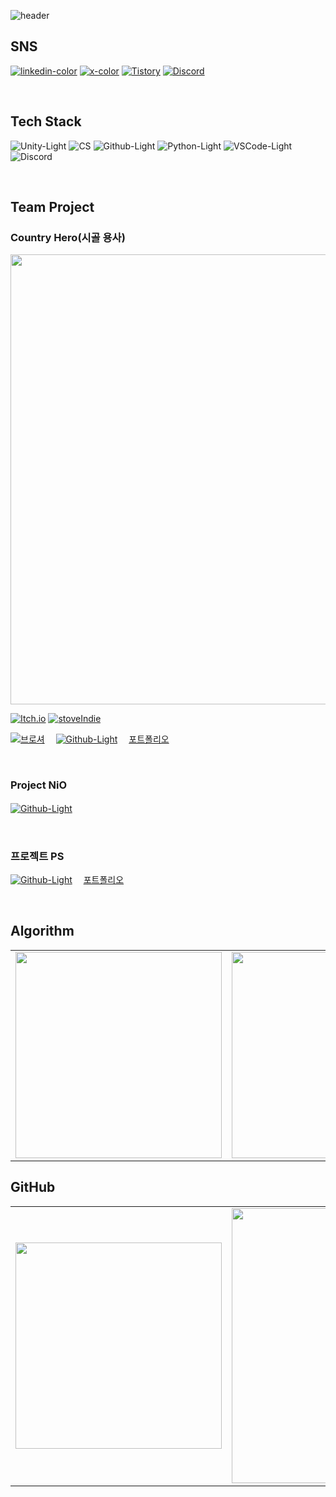 ![header](https://capsule-render.vercel.app/api?height=300&type=Waving&color=0:000000,100:8C8C8C&text=Welcome&fontColor=FFFFFF&fontAlign=78&fontAlignY=40&desc=Seongmin%20Jo's%20Github%20Profile&descSize=15&descAlign=84&descAlignY=52)

## SNS
[![linkedin-color](https://github.com/Lawrence1031/Lawrence1031/assets/144416099/6310f7bd-9439-4e5c-9ce5-01bf86060c73 "LinkedIn")](https://www.linkedin.com/in/%EC%84%B1%EB%AF%BC-%EC%A1%B0-381986301/)
[![x-color](https://github.com/Lawrence1031/Lawrence1031/assets/144416099/d881c2a9-d3cc-47d4-aa43-373bde000858 "X(Twitter)")](https://twitter.com/Lawrence1031h)
[![Tistory](https://github.com/Lawrence1031/Lawrence1031/assets/144416099/54f12567-8c91-47a9-b3fb-328833cb66a7 "Tistory")](https://lawrence1031.tistory.com)
[![Discord](https://github.com/Lawrence1031/Lawrence1031/assets/144416099/497bd460-8948-4d20-8fcc-89ddd636dd47 "Discord")](https://discord.gg/97TjA44jNM)

<br/>

## Tech Stack

![Unity-Light](https://github.com/Lawrence1031/Lawrence1031/assets/144416099/88870f2c-bf50-419a-a9eb-18351b35ae0d "Unity")
![CS](https://github.com/Lawrence1031/Lawrence1031/assets/144416099/700677ff-7aa5-4602-b0ab-619cc75f784e "C#")
![Github-Light](https://github.com/Lawrence1031/Lawrence1031/assets/144416099/abe300d0-cf19-48c3-ae43-2b297c58e5fe "Github")
![Python-Light](https://github.com/Lawrence1031/Lawrence1031/assets/144416099/a5bd8e49-2d92-4f17-8596-bbb30cd308de "Python")
![VSCode-Light](https://github.com/Lawrence1031/Lawrence1031/assets/144416099/2cbadd35-6b0b-4583-adeb-8190a3e565f3 "VSCode")
![Discord](https://github.com/Lawrence1031/Lawrence1031/assets/144416099/497bd460-8948-4d20-8fcc-89ddd636dd47 "Discord")

<br/>

## Team Project

### Country Hero(시골 용사)

<img src="https://github.com/Lawrence1031/Lawrence1031/assets/144416099/36207a39-0ab0-4f75-bfb0-35b646acb68e" width="720" />

[![Itch.io](https://github.com/Lawrence1031/Lawrence1031/assets/144416099/27c456fa-5f33-4239-8db4-d64c3072c837)](https://yongtaej.itch.io/countryhero "Itch.io")
[![stoveIndie](https://github.com/Lawrence1031/Lawrence1031/assets/144416099/821523e5-0a8e-41bd-a1b5-a4e3819dbb28)](https://store.onstove.com/ko/games/3080 "StoveIndie")

[![브로셔](https://github.com/Lawrence1031/Lawrence1031/assets/144416099/8a5986fe-8157-4c95-b9fd-9b2431e5c68b)](https://far-diagnostic-40e.notion.site/COUNTRY-HERO-eceec0f4ae5041a28fc7a79ad1f8d83f "브로셔")　
[![Github-Light](https://github.com/Lawrence1031/Lawrence1031/assets/144416099/abe300d0-cf19-48c3-ae43-2b297c58e5fe "Github")](https://github.com/Lawrence1031/Metroidvania_Final "GitHub")　
[포트폴리오]()

<br/>

### Project NiO

[![Github-Light](https://github.com/Lawrence1031/Lawrence1031/assets/144416099/abe300d0-cf19-48c3-ae43-2b297c58e5fe "Github")](https://github.com/Lawrence1031/ProjectNiO "GitHub")　

<br/>

### 프로젝트 PS

[![Github-Light](https://github.com/Lawrence1031/Lawrence1031/assets/144416099/abe300d0-cf19-48c3-ae43-2b297c58e5fe "Github")](https://github.com/Lawrence1031/ProjectPS "GitHub")　
[포트폴리오]()

<br/>

## Algorithm

<table>
  <tr>
    <td><a href="https://career.programmers.co.kr/pr/lawrence1031h_2119"><img src="https://github.com/Lawrence1031/Lawrence1031/assets/144416099/df2a87b9-45b1-4ade-9a27-d8e5527aaec9" width="330" /></a></td>
    <td><a href="https://solved.ac/lawrence1031h"><img src="http://mazassumnida.wtf/api/generate_badge?boj=lawrence1031h" width="330" /></a></td>
  </tr>
</table>

## GitHub

<table>
  <tr>
    <td>
      <img src="https://github-readme-stats.vercel.app/api/top-langs/?username=Lawrence1031&langs_count=10&layout=compact&theme=shadow_blue&hide_border=true" width="330" />
    </td>
    <td>
      <img src="https://github-readme-stats.vercel.app/api?username=Lawrence1031&show_icons=true&theme=shadow_blue&hide_border=true" width="440" />
    </td>
  </tr>
</table>
